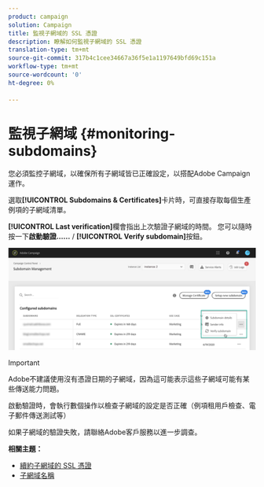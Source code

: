 ```yaml
---
product: campaign
solution: Campaign
title: 監視子網域的 SSL 憑證
description: 瞭解如何監視子網域的 SSL 憑證
translation-type: tm+mt
source-git-commit: 317b4c1cee34667a36f5e1a1197649bfd69c151a
workflow-type: tm+mt
source-wordcount: '0'
ht-degree: 0%

---
```



# 監視子網域 {#monitoring-subdomains}

您必須監控子網域，以確保所有子網域皆已正確設定，以搭配Adobe Campaign運作。

選取&#x200B;**[!UICONTROL Subdomains & Certificates]**&#x200B;卡片時，可直接存取每個生產例項的子網域清單。

**[!UICONTROL Last verification]**&#x200B;欄會指出上次驗證子網域的時間。 您可以隨時按一下&#x200B;**啟動驗證……** / **[!UICONTROL Verify subdomain]**&#x200B;按鈕。

![](assets/subdomain_verification.png)

>[!IMPORTANT]
>
>Adobe不建議使用沒有憑證日期的子網域，因為這可能表示這些子網域可能有某些傳送能力問題。

啟動驗證時，會執行數個操作以檢查子網域的設定是否正確（例項租用戶檢查、電子郵件傳送測試等）

如果子網域的驗證失敗，請聯絡Adobe客戶服務以進一步調查。

**相關主題：**

* [續約子網域的 SSL 憑證](../../subdomains-certificates/using/renewing-subdomain-certificate.md)
* [子網域名稱](../../subdomains-certificates/using/subdomains-branding.md)
